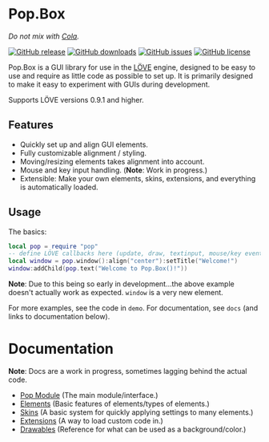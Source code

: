 # Pop.Box

*Do not mix with [Cola][1].*

[![GitHub release](https://img.shields.io/github/release/Guard13007/Pop.Box.svg?maxAge=2592000)](https://github.com/Guard13007/Pop.Box/releases/latest)
[![GitHub downloads](https://img.shields.io/github/downloads/Guard13007/Pop.Box/latest/total.svg?maxAge=2592000)](https://github.com/Guard13007/Pop.Box/releases/latest)
[![GitHub issues](https://img.shields.io/github/issues-raw/Guard13007/Pop.Box.svg?maxAge=2592000)](https://github.com/Guard13007/Pop.Box/issues)
[![GitHub license](https://img.shields.io/github/license/Guard13007/Pop.Box.svg?maxAge=2592000)](https://github.com/Guard13007/Pop.Box/blob/master/LICENSE.txt)

Pop.Box is a GUI library for use in the [LÖVE][2] engine, designed to be easy to
use and require as little code as possible to set up. It is primarily designed
to make it easy to experiment with GUIs during development.

Supports LÖVE versions 0.9.1 and higher.

## Features

- Quickly set up and align GUI elements.
- Fully customizable alignment / styling.
- Moving/resizing elements takes alignment into account.
- Mouse and key input handling. (**Note**: Work in progress.)
- Extensible: Make your own elements, skins, extensions, and everything is
  automatically loaded.

## Usage

The basics:

```lua
local pop = require "pop"
-- define LÖVE callbacks here (update, draw, textinput, mouse/key events)
local window = pop.window():align("center"):setTitle("Welcome!")
window:addChild(pop.text("Welcome to Pop.Box()!"))
```

**Note**: Due to this being so early in development...the above example doesn't
actually work as expected. `window` is a very new element.

For more examples, see the code in `demo`. For documentation, see `docs` (and
links to documentation below).

# Documentation

**Note**: Docs are a work in progress, sometimes lagging behind the actual code.

- [Pop Module][3] (The main module/interface.)
- [Elements][4] (Basic features of elements/types of elements.)
- [Skins][5] (A basic system for quickly applying settings to many elements.)
- [Extensions][7] (A way to load custom code in.)
- [Drawables][6] (Reference for what can be used as a background/color.)

[1]: https://en.wikipedia.org/wiki/Cola_(programming_language)
[2]: https://love2d.org/
[3]: ./docs/Pop.md
[4]: ./docs/Elements.md
[5]: ./docs/Skins.md
[6]: ./docs/Drawables.md
[7]: ./docs/Extensions.md
